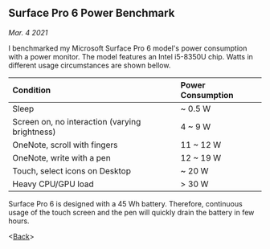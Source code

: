 <link href="./retro.css" rel="stylesheet"></link>

## Surface Pro 6 Power Benchmark

*Mar. 4 2021* 


I benchmarked my Microsoft Surface Pro 6 model's power consumption with a power monitor. The model features an Intel i5-8350U chip. Watts in different usage circumstances are shown bellow.

| Condition | Power Consumption |
| :--------- | :----------------- |
| Sleep | ~ 0.5 W |
| Screen on, no interaction (varying brightness) | 4 ~ 9 W |
| OneNote, scroll with fingers | 11 ~ 12 W|
| OneNote, write with a pen | 12 ~ 19 W|
| Touch, select icons on Desktop | ~ 20 W|
| Heavy CPU/GPU load | > 30 W |

Surface Pro 6 is designed with a 45 Wh battery. Therefore, continuous usage of the touch screen and the pen will quickly drain the battery in few hours.

<[Back](welcome.html)>